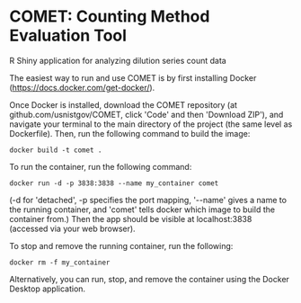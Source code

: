 # COMET: Counting Method Evaluation Tool
R Shiny application for analyzing dilution series count data

The easiest way to run and use COMET is by first installing Docker (https://docs.docker.com/get-docker/).

Once Docker is installed, download the COMET repository (at github.com/usnistgov/COMET, click 'Code' and then 'Download ZIP'), and navigate your terminal to the main directory of the project (the same level as Dockerfile). Then, run the following command to build the image:
```
docker build -t comet .
```
To run the container, run the following command:
```
docker run -d -p 3838:3838 --name my_container comet
```
(-d for 'detached', -p specifies the port mapping, '--name' gives a name to the running container, and 'comet' tells docker which image to build the container from.) Then the app should be visible at localhost:3838 (accessed via your web browser).

To stop and remove the running container, run the following:
```
docker rm -f my_container
```

Alternatively, you can run, stop, and remove the container using the Docker Desktop application.
